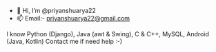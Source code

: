 - 👋 Hi, I’m @priyanshuarya22
- 📫 Email:- priyanshuarya22@gmail.com

I know Python (Django), Java (awt & Swing), C & C++, MySQL, Android (Java, Kotlin)
Contact me if need help :-)

<!---
priyanshuarya22/priyanshuarya22 is a ✨ special ✨ repository because its `README.md` (this file) appears on your GitHub profile.
You can click the Preview link to take a look at your changes.
--->
